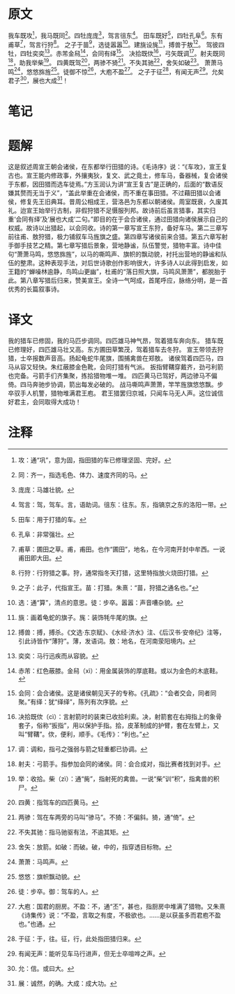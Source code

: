 # 原文
我车既攻[^1]，我马既同[^2]。四牡庞庞[^3]，驾言徂东[^4]。
田车既好[^5]，四牡孔阜[^6]。东有甫草[^7]，驾言行狩[^8]。
之子于苗[^9]，选徒嚣嚣[^10]。建旐设旄[^11]，搏兽于敖[^12]。
驾彼四牡，四牡奕奕[^13]。赤芾金舄[^14]，会同有绎[^15]。
决拾既佽[^16]，弓矢既调[^17]。射夫既同[^18]，助我举柴[^19]。
四黄既驾[^20]，两骖不猗[^21]。不失其驰[^22]，舍矢如破[^23]。
萧萧马鸣[^24]，悠悠旆旌[^25]。徒御不惊[^26]，大庖不盈[^27]。
之子于征[^28]，有闻无声[^29]。允矣君子[^30]，展也大成[^31]！
# 笔记

# 题解
这是叙述周宣王朝会诸侯，在东都举行田猎的诗。《毛诗序》说：“《车攻》，宣王复古也。宣王能内修政事，外攘夷狄，复文、武之竟土，修车马，备器械，复会诸侯于东都，因田猎而选车徒焉。”方玉润认为讲“宣王复古”是正确的，后面的“数语反嫌其赘而无当于义”，“盖此举重在会诸侯，而不重在事田猎。不过藉田猎以会诸侯，修复先王旧典耳。昔周公相成王，营洛邑为东都以朝诸侯。周室既衰，久废其礼。迨宣王始举行古制，非假狩猎不足慑服列邦。故诗前后虽言猎事，其实归重‘会同有绎’及‘展也大成’二句。”即目的在于会合诸侯，通过田猎向诸侯展示自己的权威。故诗以出猎起，以会同收。诗的第一章写宣王东狩，备好车马。第二三章写前往甫、敖狩猎，极力铺叙车马旌旗之盛。第四章写诸侯前来合猎。第五六章写射手御手技艺之精。第七章写猎后景象，营地静谧，队伍警觉，猎物丰富。诗中佳句“萧萧马鸣，悠悠旆旌”，以马的嘶鸣声、旗帜的飘动貌，衬托出营地的静谧和队伍的整肃。这种表现手法，对后世诗歌创作影响很大，许多诗人以此得到启发，如王籍的“蝉噪林逾静，鸟鸣山更幽”，杜甫的“落日照大旗，马鸣风萧萧”，都脱胎于此。第八章写猎后归来，赞美宣王。全诗一气呵成，首尾呼应，脉络分明，是一首优秀的长篇叙事诗。
# 译文
我的猎车已修固，我的马匹步调同。四匹雄马神气昂，驾着猎车奔向东。
猎车既已修理好，四匹雄马壮又高。东方圃田草繁茂，驾着猎车去冬狩。
宣王带领去狩猎，士卒报数声音高。扬起龟蛇牛尾旗，围捕禽兽在郑敖。
诸侯驾着四匹马，四马从容又轻快。朱红蔽膝金色靴，会同打猎有气派。
扳指臂鞲穿戴齐，劲弓利箭也完备。弓箭手们齐集聚，拣拾猎物堆一堆。
四匹黄马已驾好，两边骖马不偏倚。四马奔驰步协调，箭出每发必破的。
战马嘶鸣声萧萧，竿竿旌旗悠悠飘。步卒驭手人机警，猎物堆满君王庖。
君王猎罢归京城，只闻车马无人声。这位诚信好君主，会同取得大成功！
# 注释

[^1]: 攻：通“巩”，意为固，指田猎的车已修理坚固、完好。
[^2]: 同：齐一，指选毛色、体力、速度齐同的马。
[^3]: 庞庞：马雄壮貌。
[^4]: 驾言：驾，驾车。言，语助词。徂东：往东。东，指镐京之东的洛阳一带。
[^5]: 田车：用于打猎的车。
[^6]: 孔阜：非常强壮。
[^7]: 甫草：圃田之草。甫，甫田。也作“圃田”，地名，在今河南开封中牟西。一说甫田即大田。
[^8]: 行狩：行狩猎之事。狩，通常指冬天打猎，这里特指放火烧田打猎。
[^9]: 之子：此子，代指宣王。苗：打猎。朱熹：“苗，狩猎之通名也。”
[^10]: 选：通“算”，清点的意思。徒：步卒。嚣嚣：声音嘈杂貌。
[^11]: 旐：画着龟蛇的旗子。旄：装饰牦牛尾的旗。
[^12]: 搏兽：搏，搏杀。《文选·东京赋》、《水经·济水》注、《后汉书·安帝纪》注等，引此诗皆作“薄狩”。薄，发语词。敖：地名，在河南荥阳境内。
[^13]: 奕奕：马行迅疾而从容貌。
[^14]: 赤芾：红色蔽膝。金舄（xì）：用金属装饰的厚底鞋。或以为金色的木底鞋。
[^15]: 会同：会合诸侯。这是诸侯朝见天子的专称。《孔疏》：“会者交会，同者同聚。”有绎：犹“绎绎”，陈列有次序貌。
[^16]: 决拾既佽（cì）：言射箭时的装束已收拾利索。决，射箭套在右拇指上的象骨套子，俗称“扳指”，用以保护手指。拾，皮革制成的护臂，套在左臂上，又叫“臂鞲”。佽，便利，顺手。《毛传》：“利也。”
[^17]: 调：调和，指弓之强弱与箭之轻重都已协调。
[^18]: 射夫：弓箭手。指参加会同的诸侯。同：会合成对，指比赛者找到对手。
[^19]: 举：收拾。柴（zì）：通“胔”，指射死的禽兽。一说“柴”训“积”，指禽兽的积尸。
[^20]: 四黄：指驾车的四匹黄马。
[^21]: 两骖：驾在车两旁的马叫“骖马”。不猗：不偏斜。猗，通“倚”。
[^22]: 不失其驰：指马驰驱有法，不逾其矩。
[^23]: 舍矢：放箭。如破：而破。破，中的，指穿透目标物。
[^24]: 萧萧：马鸣声。
[^25]: 悠悠：旗帜飘动貌。
[^26]: 徒：步卒。御：驾车的人。
[^27]: 大庖：国君的厨房。不盈：不，通“丕”，甚也，指厨房中堆满了猎物。又朱熹《诗集传》说：“不盈，言取之有度，不极欲也。……是以获虽多而君庖不盈也。”也通。
[^28]: 于征：于，往。征，行，此处指田猎归来。
[^29]: 有闻无声：能听见车马行进声，但无士卒喧哗之声。
[^30]: 允：信。或曰大。
[^31]: 展：诚然，的确。大成：成大功。